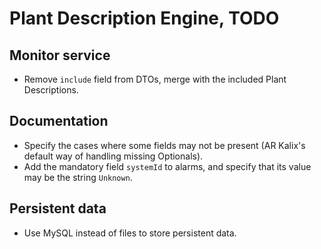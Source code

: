 # Plant Description Engine, TODO

## Monitor service
* Remove `include` field from DTOs, merge with the included Plant Descriptions.

## Documentation
* Specify the cases where some fields may not be present (AR Kalix's default
  way of handling missing Optionals).
* Add the mandatory field `systemId` to alarms, and specify that its value may
  be the string `Unknown`.

## Persistent data
* Use MySQL instead of files to store persistent data.